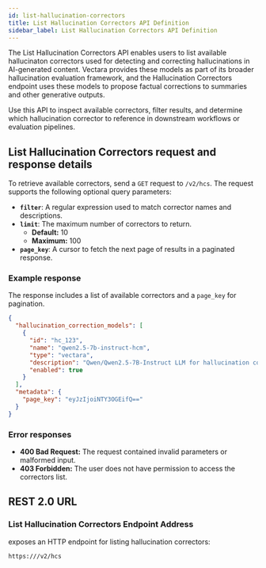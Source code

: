 ```yaml
---
id: list-hallucination-correctors
title: List Hallucination Correctors API Definition
sidebar_label: List Hallucination Correctors API Definition
---
```


The List Hallucination Correctors API enables users to list available 
hallucinaton correctors used for detecting and correcting hallucinations in 
AI-generated content. Vectara provides these models as part of its broader 
hallucination evaluation framework, and the Hallucination Correctors endpoint 
uses these models to propose factual corrections to summaries and other 
generative outputs.

Use this API to inspect available correctors, filter results, and determine 
which hallucination corrector to reference in downstream workflows or 
evaluation pipelines.

## List Hallucination Correctors request and response details

To retrieve available correctors, send a `GET` request to 
`/v2/hcs`. The request supports the following 
optional query parameters:

* **`filter`**: A regular expression used to match corrector names and descriptions.
* **`limit`**: The maximum number of correctors to return.  
  - **Default:** 10  
  - **Maximum:** 100
* **`page_key`**: A cursor to fetch the next page of results in a paginated 
  response.

### Example response

The response includes a list of available correctors and a `page_key` for 
pagination.

```json
{
  "hallucination_correction_models": [
    {
      "id": "hc_123",
      "name": "qwen2.5-7b-instruct-hcm",
      "type": "vectara",
      "description": "Qwen/Qwen2.5-7B-Instruct LLM for hallucination correction in AI-generated text.",
      "enabled": true
    }
  ],
  "metadata": {
    "page_key": "eyJzIjoiNTY3OGEifQ=="
  }
}
```
### Error responses

* **400 Bad Request:** The request contained invalid parameters or malformed 
  input.
* **403 Forbidden:** The user does not have permission to access the correctors 
  list.

## REST 2.0 URL

### List Hallucination Correctors Endpoint Address

<Config v="names.product"/> exposes an HTTP endpoint for listing hallucination 
correctors:

<code>https://<Config v="domains.rest.indexing"/>/v2/hcs</code>

